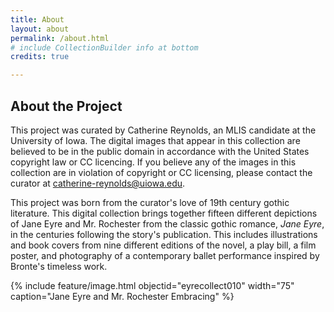 ```yaml
---
title: About
layout: about
permalink: /about.html
# include CollectionBuilder info at bottom
credits: true 

---
```

## About the Project

This project was curated by Catherine Reynolds, an MLIS candidate at the University of Iowa. The digital images that appear in this collection are believed to be in the public domain in accordance with the United States copyright law or CC licencing. If you believe any of the images in this collection are in violation of copyright or CC licensing, please contact the curator at catherine-reynolds@uiowa.edu.

 This project was born from the curator's love of 19th century gothic literature. This digital collection brings together fifteen different depictions of Jane Eyre and Mr. Rochester from the classic gothic romance, _Jane Eyre_, in the centuries following the story's publication. This includes illustrations and book covers from nine different editions of the novel, a play bill, a film poster, and photography of a contemporary ballet performance inspired by Bronte's timeless work.

 {% include feature/image.html objectid="eyrecollect010" width="75" caption="Jane Eyre and Mr. Rochester Embracing" %}
